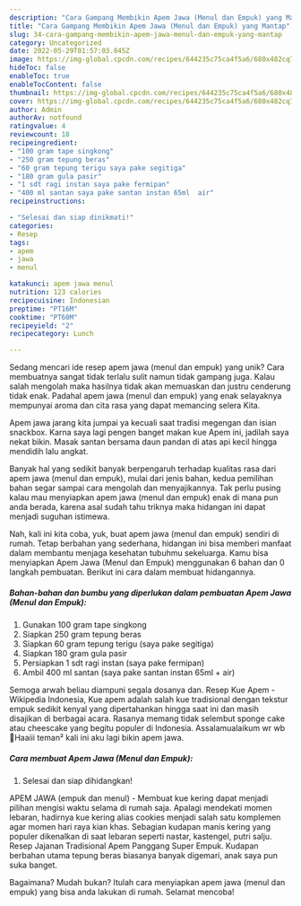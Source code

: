 ```yaml
---
description: "Cara Gampang Membikin Apem Jawa (Menul dan Empuk) yang Mantap"
title: "Cara Gampang Membikin Apem Jawa (Menul dan Empuk) yang Mantap"
slug: 34-cara-gampang-membikin-apem-jawa-menul-dan-empuk-yang-mantap
category: Uncategorized
date: 2022-05-29T01:57:03.845Z
image: https://img-global.cpcdn.com/recipes/644235c75ca4f5a6/680x482cq70/apem-jawa-menul-dan-empuk-foto-resep-utama.jpg
hideToc: false
enableToc: true
enableTocContent: false
thumbnail: https://img-global.cpcdn.com/recipes/644235c75ca4f5a6/680x482cq70/apem-jawa-menul-dan-empuk-foto-resep-utama.jpg
cover: https://img-global.cpcdn.com/recipes/644235c75ca4f5a6/680x482cq70/apem-jawa-menul-dan-empuk-foto-resep-utama.jpg
author: Admin
authorAv: notfound
ratingvalue: 4
reviewcount: 18
recipeingredient:
- "100 gram tape singkong"
- "250 gram tepung beras"
- "60 gram tepung terigu saya pake segitiga"
- "180 gram gula pasir"
- "1 sdt ragi instan saya pake fermipan"
- "400 ml santan saya pake santan instan 65ml  air"
recipeinstructions:

- "Selesai dan siap dinikmati!"
categories:
- Resep
tags:
- apem
- jawa
- menul

katakunci: apem jawa menul 
nutrition: 123 calories
recipecuisine: Indonesian
preptime: "PT16M"
cooktime: "PT60M"
recipeyield: "2"
recipecategory: Lunch

---
```





Sedang mencari ide resep apem jawa (menul dan empuk) yang unik? Cara membuatnya sangat tidak terlalu sulit namun tidak gampang juga. Kalau salah mengolah maka hasilnya tidak akan memuaskan dan justru cenderung tidak enak. Padahal apem jawa (menul dan empuk) yang enak selayaknya mempunyai aroma dan cita rasa yang dapat memancing selera Kita.





Apem jawa jarang kita jumpai ya kecuali saat tradisi megengan dan isian snackbox. Karna saya lagi pengen banget makan kue Apem ini, jadilah saya nekat bikin. Masak santan bersama daun pandan di atas api kecil hingga mendidih lalu angkat.

Banyak hal yang sedikit banyak berpengaruh terhadap kualitas rasa dari apem jawa (menul dan empuk), mulai dari jenis bahan, kedua pemilihan bahan segar sampai cara mengolah dan menyajikannya. Tak perlu pusing kalau mau menyiapkan apem jawa (menul dan empuk) enak di mana pun anda berada, karena asal sudah tahu triknya maka hidangan ini dapat menjadi suguhan istimewa.






Nah, kali ini kita coba, yuk, buat apem jawa (menul dan empuk) sendiri di rumah. Tetap berbahan yang sederhana, hidangan ini bisa memberi manfaat dalam membantu menjaga kesehatan tubuhmu sekeluarga. Kamu bisa menyiapkan Apem Jawa (Menul dan Empuk) menggunakan 6 bahan dan 0 langkah pembuatan. Berikut ini cara dalam membuat hidangannya.

<!--inarticleads1-->

##### Bahan-bahan dan bumbu yang diperlukan dalam pembuatan Apem Jawa (Menul dan Empuk):

1. Gunakan 100 gram tape singkong
1. Siapkan 250 gram tepung beras
1. Siapkan 60 gram tepung terigu (saya pake segitiga)
1. Siapkan 180 gram gula pasir
1. Persiapkan 1 sdt ragi instan (saya pake fermipan)
1. Ambil 400 ml santan (saya pake santan instan 65ml + air)


Semoga arwah beliau diampuni segala dosanya dan. Resep Kue Apem - Wikipedia Indonesia, Kue apem adalah salah kue tradisional dengan tekstur empuk sedikit kenyal yang dipertahankan hingga saat ini dan masih disajikan di berbagai acara. Rasanya memang tidak selembut sponge cake atau cheescake yang begitu populer di Indonesia. Assalamualaikum wr wb 🙏Haaiii teman² kali ini aku lagi bikin apem jawa. 

<!--inarticleads2-->

##### Cara membuat Apem Jawa (Menul dan Empuk):


1. Selesai dan siap dihidangkan!

APEM JAWA (empuk dan menul) - Membuat kue kering dapat menjadi pilihan mengisi waktu selama di rumah saja. Apalagi mendekati momen lebaran, hadirnya kue kering alias cookies menjadi salah satu komplemen agar momen hari raya kian khas. Sebagian kudapan manis kering yang populer dikenalkan di saat lebaran seperti nastar, kastengel, putri salju. Resep Jajanan Tradisional Apem Panggang Super Empuk. Kudapan berbahan utama tepung beras biasanya banyak digemari, anak saya pun suka banget. 

Bagaimana? Mudah bukan? Itulah cara menyiapkan apem jawa (menul dan empuk) yang bisa anda lakukan di rumah. Selamat mencoba!
